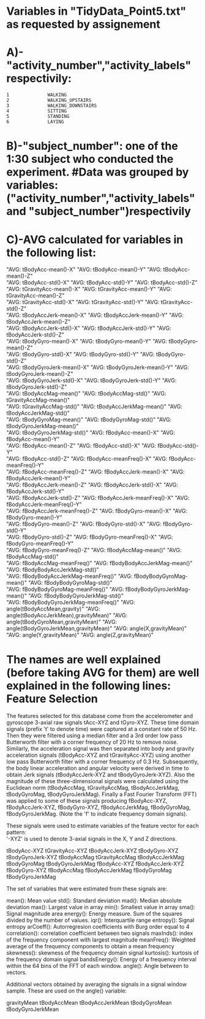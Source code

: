 Variables in "TidyData_Point5.txt" as requested by assignement
==========
 
A)-"activity_number","activity_labels" respectivily:
========== 
    1              WALKING
    2              WALKING_UPSTAIRS
    3              WALKING_DOWNSTAIRS
    4              SITTING
    5              STANDING
    6              LAYING
    
B)-"subject_number": one of the 1:30 subject who conducted the experiment.
#Data was grouped by variables: ("activity_number","activity_labels" and "subject_number")respectivily
===========

C)-AVG calculated for variables in the following list:
===========
"AVG: tBodyAcc-mean()-X"                   "AVG: tBodyAcc-mean()-Y"                    "AVG: tBodyAcc-mean()-Z"                   
"AVG: tBodyAcc-std()-X"                    "AVG: tBodyAcc-std()-Y"                     "AVG: tBodyAcc-std()-Z"                     
"AVG: tGravityAcc-mean()-X"                "AVG: tGravityAcc-mean()-Y"                 "AVG: tGravityAcc-mean()-Z"                
"AVG: tGravityAcc-std()-X"                 "AVG: tGravityAcc-std()-Y"                  "AVG: tGravityAcc-std()-Z"                  
"AVG: tBodyAccJerk-mean()-X"               "AVG: tBodyAccJerk-mean()-Y"                "AVG: tBodyAccJerk-mean()-Z"               
"AVG: tBodyAccJerk-std()-X"                "AVG: tBodyAccJerk-std()-Y"                 "AVG: tBodyAccJerk-std()-Z"                 
"AVG: tBodyGyro-mean()-X"                  "AVG: tBodyGyro-mean()-Y"                   "AVG: tBodyGyro-mean()-Z"                  
"AVG: tBodyGyro-std()-X"                   "AVG: tBodyGyro-std()-Y"                    "AVG: tBodyGyro-std()-Z"                    
"AVG: tBodyGyroJerk-mean()-X"              "AVG: tBodyGyroJerk-mean()-Y"               "AVG: tBodyGyroJerk-mean()-Z"              
"AVG: tBodyGyroJerk-std()-X"               "AVG: tBodyGyroJerk-std()-Y"                "AVG: tBodyGyroJerk-std()-Z"                
"AVG: tBodyAccMag-mean()"                  "AVG: tBodyAccMag-std()"                    "AVG: tGravityAccMag-mean()"               
"AVG: tGravityAccMag-std()"                "AVG: tBodyAccJerkMag-mean()"               "AVG: tBodyAccJerkMag-std()"                
"AVG: tBodyGyroMag-mean()"                 "AVG: tBodyGyroMag-std()"                   "AVG: tBodyGyroJerkMag-mean()"             
"AVG: tBodyGyroJerkMag-std()"              "AVG: fBodyAcc-mean()-X"                    "AVG: fBodyAcc-mean()-Y"                    
"AVG: fBodyAcc-mean()-Z"                   "AVG: fBodyAcc-std()-X"                     "AVG: fBodyAcc-std()-Y"                    
"AVG: fBodyAcc-std()-Z"                    "AVG: fBodyAcc-meanFreq()-X"                "AVG: fBodyAcc-meanFreq()-Y"                
"AVG: fBodyAcc-meanFreq()-Z"               "AVG: fBodyAccJerk-mean()-X"                "AVG: fBodyAccJerk-mean()-Y"               
"AVG: fBodyAccJerk-mean()-Z"               "AVG: fBodyAccJerk-std()-X"                 "AVG: fBodyAccJerk-std()-Y"                 
"AVG: fBodyAccJerk-std()-Z"                "AVG: fBodyAccJerk-meanFreq()-X"            "AVG: fBodyAccJerk-meanFreq()-Y"           
"AVG: fBodyAccJerk-meanFreq()-Z"           "AVG: fBodyGyro-mean()-X"                   "AVG: fBodyGyro-mean()-Y"                   
"AVG: fBodyGyro-mean()-Z"                  "AVG: fBodyGyro-std()-X"                    "AVG: fBodyGyro-std()-Y"                   
"AVG: fBodyGyro-std()-Z"                   "AVG: fBodyGyro-meanFreq()-X"               "AVG: fBodyGyro-meanFreq()-Y"               
"AVG: fBodyGyro-meanFreq()-Z"              "AVG: fBodyAccMag-mean()"                   "AVG: fBodyAccMag-std()"                   
"AVG: fBodyAccMag-meanFreq()"              "AVG: fBodyBodyAccJerkMag-mean()"           "AVG: fBodyBodyAccJerkMag-std()"            
"AVG: fBodyBodyAccJerkMag-meanFreq()"      "AVG: fBodyBodyGyroMag-mean()"              "AVG: fBodyBodyGyroMag-std()"              
"AVG: fBodyBodyGyroMag-meanFreq()"         "AVG: fBodyBodyGyroJerkMag-mean()"          "AVG: fBodyBodyGyroJerkMag-std()"           
"AVG: fBodyBodyGyroJerkMag-meanFreq()"     "AVG: angle(tBodyAccMean,gravity)"          "AVG: angle(tBodyAccJerkMean),gravityMean)"
"AVG: angle(tBodyGyroMean,gravityMean)"    "AVG: angle(tBodyGyroJerkMean,gravityMean)" "AVG: angle(X,gravityMean)"                 
"AVG: angle(Y,gravityMean)"                "AVG: angle(Z,gravityMean)" 

The names are well explained (before taking AVG for them) are well explained in the following lines:
Feature Selection 
=================

The features selected for this database come from the accelerometer and gyroscope 3-axial raw signals tAcc-XYZ and tGyro-XYZ. 
These time domain signals (prefix 't' to denote time) were captured at a constant rate of 50 Hz. 
Then they were filtered using a median filter and a 3rd order low pass Butterworth filter with a corner frequency of 20 Hz to remove noise. 
Similarly, the acceleration signal was then separated into body and gravity acceleration signals (tBodyAcc-XYZ and tGravityAcc-XYZ) using another low pass Butterworth filter with a corner frequency of 0.3 Hz. 
Subsequently, the body linear acceleration and angular velocity were derived in time to obtain Jerk signals (tBodyAccJerk-XYZ and tBodyGyroJerk-XYZ). 
Also the magnitude of these three-dimensional signals were calculated using the Euclidean norm (tBodyAccMag, tGravityAccMag, tBodyAccJerkMag, tBodyGyroMag, tBodyGyroJerkMag). 
Finally a Fast Fourier Transform (FFT) was applied to some of these signals producing fBodyAcc-XYZ, fBodyAccJerk-XYZ, fBodyGyro-XYZ, fBodyAccJerkMag, fBodyGyroMag, fBodyGyroJerkMag. 
(Note the 'f' to indicate frequency domain signals). 

These signals were used to estimate variables of the feature vector for each pattern:  
'-XYZ' is used to denote 3-axial signals in the X, Y and Z directions.

tBodyAcc-XYZ
tGravityAcc-XYZ
tBodyAccJerk-XYZ
tBodyGyro-XYZ
tBodyGyroJerk-XYZ
tBodyAccMag
tGravityAccMag
tBodyAccJerkMag
tBodyGyroMag
tBodyGyroJerkMag
fBodyAcc-XYZ
fBodyAccJerk-XYZ
fBodyGyro-XYZ
fBodyAccMag
fBodyAccJerkMag
fBodyGyroMag
fBodyGyroJerkMag

The set of variables that were estimated from these signals are: 

mean(): Mean value
std(): Standard deviation
mad(): Median absolute deviation 
max(): Largest value in array
min(): Smallest value in array
sma(): Signal magnitude area
energy(): Energy measure. Sum of the squares divided by the number of values. 
iqr(): Interquartile range 
entropy(): Signal entropy
arCoeff(): Autorregresion coefficients with Burg order equal to 4
correlation(): correlation coefficient between two signals
maxInds(): index of the frequency component with largest magnitude
meanFreq(): Weighted average of the frequency components to obtain a mean frequency
skewness(): skewness of the frequency domain signal 
kurtosis(): kurtosis of the frequency domain signal 
bandsEnergy(): Energy of a frequency interval within the 64 bins of the FFT of each window.
angle(): Angle between to vectors.

Additional vectors obtained by averaging the signals in a signal window sample. These are used on the angle() variable:

gravityMean
tBodyAccMean
tBodyAccJerkMean
tBodyGyroMean
tBodyGyroJerkMean
